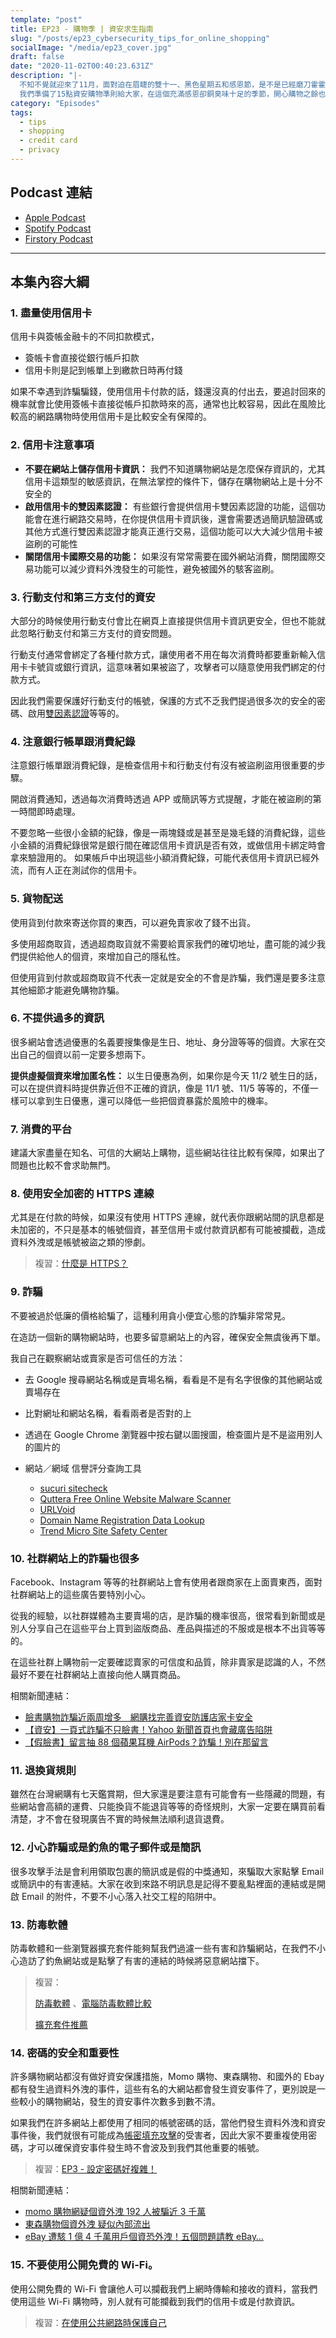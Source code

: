 ```yaml
---
template: "post"
title: EP23 - 購物季 | 資安求生指南
slug: "/posts/ep23_cybersecurity_tips_for_online_shopping"
socialImage: "/media/ep23_cover.jpg"
draft: false
date: "2020-11-02T00:40:23.631Z"
description: "|-
  不知不覺就迎來了11月，面對迫在眉睫的雙十一、黑色星期五和感恩節，是不是已經磨刀霍霍列好購物清單也加好購物車了？  
  我們準備了15點資安購物準則給大家，在這個充滿感恩卻銅臭味十足的季節，開心購物之餘也有很多小細節不要不小心忽略了！"
category: "Episodes"
tags:
  - tips
  - shopping
  - credit card
  - privacy
---
```


## Podcast 連結

- [Apple Podcast](https://podcasts.apple.com/tw/podcast/%E8%B3%87%E5%AE%89%E8%A7%A3%E5%A3%93%E7%B8%AE/id1513276667#episodeGuid=ckgzl7amcaz5l0903k8oncx88)
- [Spotify Podcast](https://open.spotify.com/episode/72OoDUqSQgNKQTGue0fhMn)
- [Firstory Podcast](https://open.firstory.me/story/ckgzl7amcaz5l0903k8oncx88)
---

## 本集內容大綱

### 1. 盡量使用信用卡

信用卡與簽帳金融卡的不同扣款模式，

- 簽帳卡會直接從銀行帳戶扣款
- 信用卡則是記到帳單上到繳款日時再付錢

如果不幸遇到詐騙騙錢，使用信用卡付款的話，錢還沒真的付出去，要追討回來的機率就會比使用簽帳卡直接從帳戶扣款時來的高，通常也比較容易，因此在風險比較高的網路購物時使用信用卡是比較安全有保障的。

### 2. 信用卡注意事項

- **不要在網站上儲存信用卡資訊：** 我們不知道購物網站是怎麼保存資訊的，尤其信用卡這類型的敏感資訊，在無法掌控的條件下，儲存在購物網站上是十分不安全的
- **啟用信用卡的雙因素認證：** 有些銀行會提供信用卡雙因素認證的功能，這個功能會在進行網路交易時，在你提供信用卡資訊後，還會需要透過簡訊驗證碼或其他方式進行雙因素認證才能真正進行交易，這個功能可以大大減少信用卡被盜刷的可能性
- **關閉信用卡國際交易的功能：** 如果沒有常常需要在國外網站消費，關閉國際交易功能可以減少資料外洩發生的可能性，避免被國外的駭客盜刷。

### 3. 行動支付和第三方支付的資安

大部分的時候使用行動支付會比在網頁上直接提供信用卡資訊更安全，但也不能就此忽略行動支付和第三方支付的資安問題。

行動支付通常會綁定了各種付款方式，讓使用者不用在每次消費時都要重新輸入信用卡卡號貨或銀行資訊，這意味著如果被盜了，攻擊者可以隨意使用我們綁定的付款方式。

因此我們需要保護好行動支付的帳號，保護的方式不乏我們提過很多次的安全的密碼、啟用[雙因素認證](/posts/EP3-why-does-password-has-to-be-so-complicated#google-authenticator-身分驗證器)等等的。

### 4. 注意銀行帳單跟消費紀錄

注意銀行帳單跟消費紀錄，是檢查信用卡和行動支付有沒有被盜刷盜用很重要的步驟。

開啟消費通知，透過每次消費時透過 APP 或簡訊等方式提醒，才能在被盜刷的第一時間即時處理。

不要忽略一些很小金額的紀錄，像是一兩塊錢或是甚至是幾毛錢的消費紀錄，這些小金額的消費紀錄很常是銀行間在確認信用卡資訊是否有效，或做信用卡綁定時會拿來驗證用的。
如果帳戶中出現這些小額消費紀錄，可能代表信用卡資訊已經外流，而有人正在測試你的信用卡。

### 5. 貨物配送

使用貨到付款來寄送你買的東西，可以避免賣家收了錢不出貨。

多使用超商取貨，透過超商取貨就不需要給賣家我們的確切地址，盡可能的減少我們提供給他人的個資，來增加自己的隱私性。

但使用貨到付款或超商取貨不代表一定就是安全的不會是詐騙，我們還是要多注意其他細節才能避免購物詐騙。

### 6. 不提供過多的資訊

很多網站會透過優惠的名義要搜集像是生日、地址、身分證等等的個資。大家在交出自己的個資以前一定要多想兩下。

**提供虛擬個資來增加匿名性：**
以生日優惠為例，如果你是今天 11/2 號生日的話，可以在提供資料時提供靠近但不正確的資訊，像是 11/1 號、11/5 等等的，不僅一樣可以拿到生日優惠，還可以降低一些把個資暴露於風險中的機率。

### 7. 消費的平台

建議大家盡量在知名、可信的大網站上購物，這些網站往往比較有保障，如果出了問題也比較不會求助無門。

### 8. 使用安全加密的 HTTPS 連線

尤其是在付款的時候，如果沒有使用 HTTPS 連線，就代表你跟網站間的訊息都是未加密的，不只是基本的帳號個資，甚至信用卡或付款資訊都有可能被攔截，造成資料外洩或是帳號被盜之類的慘劇。

> 複習：[什麼是 HTTPS？](/posts/ep19_why_is_https_so_important)

### 9. 詐騙

不要被過於低廉的價格給騙了，這種利用貪小便宜心態的詐騙非常常見。

在造訪一個新的購物網站時，也要多留意網站上的內容，確保安全無虞後再下單。

我自己在觀察網站或賣家是否可信任的方法：

- 去 Google 搜尋網站名稱或是賣場名稱，看看是不是有名字很像的其他網站或賣場存在
- 比對網址和網站名稱，看看兩者是否對的上
- 透過在 Google Chrome 瀏覽器中按右鍵以圖搜圖，檢查圖片是不是盜用別人的圖片的
- 網站／網域 信譽評分查詢工具

  - [sucuri sitecheck](https://sitecheck.sucuri.net/)
  - [Quttera Free Online Website Malware Scanner](https://quttera.com/website-malware-scanner)
  - [URLVoid](https://www.urlvoid.com/)
  - [Domain Name Registration Data Lookup](https://lookup.icann.org/)
  - [Trend Micro Site Safety Center](https://global.sitesafety.trendmicro.com/index.php)

### 10. 社群網站上的詐騙也很多

Facebook、Instagram 等等的社群網站上會有使用者跟商家在上面賣東西，面對社群網站上的這些廣告要特別小心。

從我的經驗，以社群媒體為主要賣場的店，是詐騙的機率很高，很常看到新聞或是別人分享自己在這些平台上買到盜版商品、產品與描述的不服或是根本不出貨等等的。

在這些社群上購物前一定要確認賣家的可信度和品質，除非賣家是認識的人，不然最好不要在社群網站上直接向他人購買商品。

相關新聞連結：

- [臉書購物詐騙近兩周增多　網購找完善資安防護店家卡安全](https://www.storm.mg/localarticle/327602)
- [【資安】一頁式詐騙不只臉書！Yahoo 新聞首頁也會藏廣告陷阱](https://www.mygopen.com/2018/12/yahoo.html)
- [【假臉書】留言抽 88 個蘋果耳機 AirPods？詐騙！別在那留言](https://mygopen.com/2019/04/88airpods.html)

### 11. 退換貨規則

雖然在台灣網購有七天鑑賞期，但大家還是要注意有可能會有一些隱藏的問題，有些網站會高額的運費、只能換貨不能退貨等等的奇怪規則，大家一定要在購買前看清楚，才不會在發現廣告不實的時候無法順利退貨退費。

### 12. 小心詐騙或是釣魚的電子郵件或是簡訊

很多攻擊手法是會利用領取包裹的簡訊或是假的中獎通知，來騙取大家點擊 Email 或簡訊中的有害連結。大家在收到來路不明訊息是記得不要亂點裡面的連結或是開啟 Email 的附件，不要不小心落入社交工程的陷阱中。

### 13. 防毒軟體

防毒軟體和一些瀏覽器擴充套件能夠幫我們過濾一些有害和詐騙網站，在我們不小心造訪了釣魚網站或是點擊了有害的連結的時候將惡意網站擋下。

> 複習：
>
> [防毒軟體](/posts/ep7-computer-habits-that-shouldnt-be-contempted#防毒軟體) 、[電腦防毒軟體比較](/posts/ep7-computer-habits-that-shouldnt-be-contempted#電腦防毒軟體比較)
>
> [擴充套件推薦](/posts/ep7-computer-habits-that-shouldnt-be-contempted#安全的瀏覽網頁)

### 14. 密碼的安全和重要性

許多購物網站都沒有做好資安保護措施，Momo 購物、東森購物、和國外的 Ebay 都有發生過資料外洩的事件，這些有名的大網站都會發生資安事件了，更別說是一些較小的購物網站，發生的資安事件次數多到數不清。

如果我們在許多網站上都使用了相同的帳號密碼的話，當他們發生資料外洩和資安事件後，我們就很有可能成為[帳密填充攻擊](/posts/EP3-why-does-password-has-to-be-so-complicated#帳密填充攻擊-credential-stuffing)的受害者，因此大家不要重複使用密碼，才可以確保資安事件發生時不會波及到我們其他重要的帳號。

> 複習：[EP3 - 設定密碼好複雜！](/posts/EP3-why-does-password-has-to-be-so-complicated)

相關新聞連結：

- [momo 購物網疑個資外洩 192 人被騙近 3 千萬](https://udn.com/news/story/7315/4662907)
- [東森購物個資外洩 疑似內部流出](https://www.ithome.com.tw/node/55613)
- [eBay 遭駭 1 億 4 千萬用戶個資恐外洩！五個問題請教 eBay…](https://blog.trendmicro.com.tw/?p=8285)

### 15. 不要使用公開免費的 Wi-Fi。

使用公開免費的 Wi-Fi 會讓他人可以攔截我們上網時傳輸和接收的資料，當我們使用這些 Wi-Fi 購物時，別人就有可能攔截到我們的信用卡或是付款資訊。

> 複習：[在使用公共網路時保護自己](/posts/ep4-do-we-need-vpn#在使用公共網路時保護自己)
